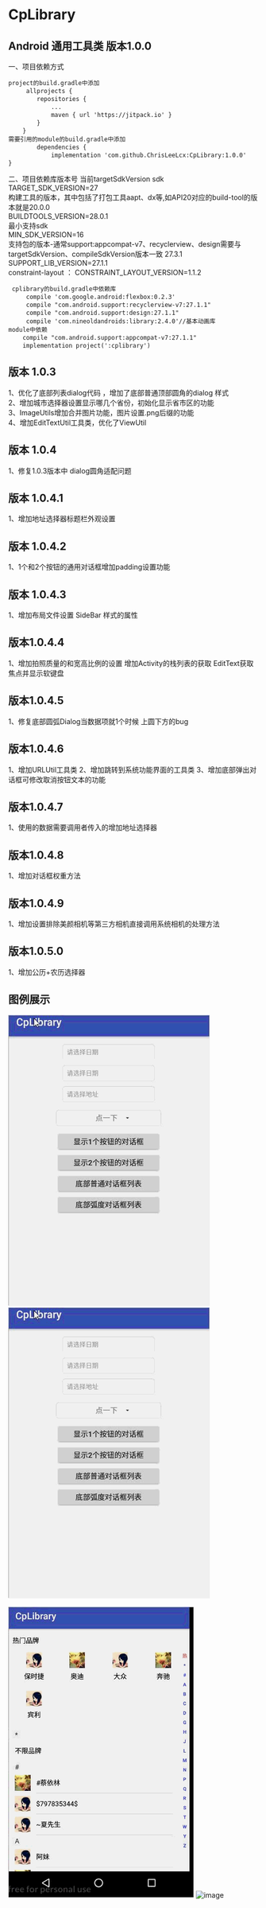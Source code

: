 # CpLibrary
## Android 通用工具类 版本1.0.0  
一、项目依赖方式  
 
 	project的build.gradle中添加
         allprojects {
            repositories {
                ...
                maven { url 'https://jitpack.io' }
            }
        }
    需要引用的module的build.gradle中添加
            dependencies {
                implementation 'com.github.ChrisLeeLcx:CpLibrary:1.0.0'
	}
 

二、项目依赖库版本号
    当前targetSdkVersion sdk  
    TARGET_SDK_VERSION=27  
     构建工具的版本，其中包括了打包工具aapt、dx等,如API20对应的build-tool的版本就是20.0.0  
    BUILDTOOLS_VERSION=28.0.1  
      最小支持sdk   
    MIN_SDK_VERSION=16  
     支持包的版本-通常support:appcompat-v7、recyclerview、design需要与targetSdkVersion、compileSdkVersion版本一致 27.3.1  
    SUPPORT_LIB_VERSION=27.1.1  
   constraint-layout ：  CONSTRAINT_LAYOUT_VERSION=1.1.2

     cplibrary的build.gradle中依赖库
         compile 'com.google.android:flexbox:0.2.3'
         compile "com.android.support:recyclerview-v7:27.1.1"
         compile "com.android.support:design:27.1.1"
         compile 'com.nineoldandroids:library:2.4.0'//基本动画库
    module中依赖
        compile "com.android.support:appcompat-v7:27.1.1"
        implementation project(':cplibrary')

## 版本 1.0.3  
1、优化了底部列表dialog代码 ，增加了底部普通顶部圆角的dialog 样式  
2、增加城市选择器设置显示哪几个省份，初始化显示省市区的功能  
3、ImageUtils增加合并图片功能，图片设置.png后缀的功能  
4、增加EditTextUtil工具类，优化了ViewUtil  

## 版本 1.0.4  
1、修复1.0.3版本中 dialog圆角适配问题

## 版本 1.0.4.1  
1、增加地址选择器标题栏外观设置 

## 版本 1.0.4.2    
1、1个和2个按钮的通用对话框增加padding设置功能


## 版本 1.0.4.3    
1、增加布局文件设置 SideBar 样式的属性  

## 版本1.0.4.4 
1、增加拍照质量的和宽高比例的设置 增加Activity的栈列表的获取 EditText获取焦点并显示软键盘

## 版本1.0.4.5 
1、修复底部圆弧Dialog当数据项就1个时候 上圆下方的bug 

## 版本1.0.4.6
1、增加URLUtil工具类 2、增加跳转到系统功能界面的工具类 3、增加底部弹出对话框可修改取消按钮文本的功能

## 版本1.0.4.7
1、使用的数据需要调用者传入的增加地址选择器

## 版本1.0.4.8
1、增加对话框权重方法

## 版本1.0.4.9
1、增加设置排除美颜相机等第三方相机直接调用系统相机的处理方法

## 版本1.0.5.0
1、增加公历+农历选择器

## 图例展示  
![进度条和loading](https://github.com/ChrisLeeLcx/CpLibrary/blob/master/screenshot/dialog.gif)
![dialog](screenshot/dialog.gif)	

![品牌列表](screenshot/品牌列表.gif)
![image]( https://github.com/ljheee/HexTransform/blob/master/abc.jpg)
